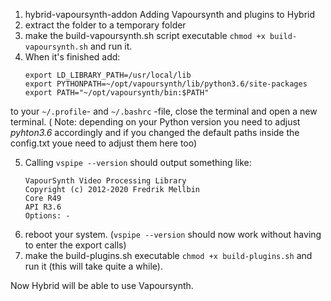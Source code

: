 1. hybrid-vapoursynth-addon
Adding Vapoursynth and plugins to Hybrid
2. extract the folder to a temporary folder
3. make the build-vapoursynth.sh script executable `chmod +x build-vapoursynth.sh` and run it.
4. When it's finished add:
    ```
    export LD_LIBRARY_PATH=/usr/local/lib
    export PYTHONPATH=~/opt/vapoursynth/lib/python3.6/site-packages
    export PATH="~/opt/vapoursynth/bin:$PATH"
    ```
to your `~/.profile`- and `~/.bashrc` -file, close the terminal and open a new terminal.
( Note: depending on your Python version you need to adjust _pyhton3.6_ accordingly and if you changed the default paths inside the config.txt youe need to adjust them here too)

5. Calling `vspipe --version` should output something like:
    ```
    VapourSynth Video Processing Library
    Copyright (c) 2012-2020 Fredrik Mellbin
    Core R49
    API R3.6
    Options: -
    ```
6. reboot your system.
(`vspipe --version` should now work without having to enter the export calls)
7. make the build-plugins.sh executable `chmod +x build-plugins.sh` and run it (this will take quite a while).

Now Hybrid will be able to use Vapoursynth.


